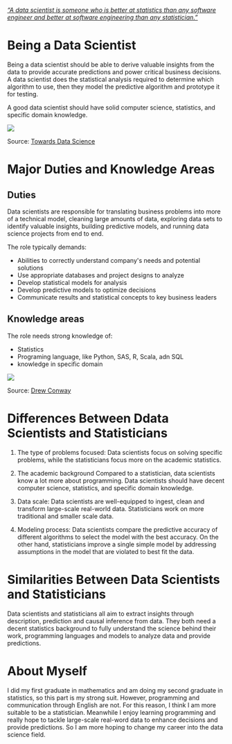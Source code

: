 [*“A data scientist is someone who is better at statistics than any software engineer and better at software engineering than any statistician.”*](https://twitter.com/josh_wills/status/198093512149958656)

# Being a Data Scientist

Being a data scientist should be able to derive valuable insights from the data to provide accurate predictions and power critical business decisions. A data scientist does the statistical analysis required to determine which algorithm to use, then they model the predictive algorithm and prototype it for testing.  

A good data scientist should have solid computer science, statistics, and specific domain knowledge.

![](https://www.springboard.com/blog/wp-content/uploads/2022/05/data-science-life-cycle.png)

Source: [Towards Data Science](https://towardsdatascience.com/the-data-science-process-a19eb7ebc41b)

# Major Duties and Knowledge Areas

## Duties

Data scientists are responsible for translating business problems into more of a technical model, cleaning large amounts of data, exploring data sets to identify valuable insights, building predictive models, and running data science projects from end to end.

The role typically demands: 

* Abilities to correctly understand company's needs and potential solutions
* Use appropriate databases and project designs to analyze
* Develop statistical models for analysis
* Develop predictive models to optimize decisions
* Communicate results and statistical concepts to key business leaders

## Knowledge areas

The role needs strong knowledge of:

* Statistics
* Programing language, like Python, SAS, R, Scala, adn SQL
* knowledge in specific domain

![](https://www.simplilearn.com/ice9/free_resources_article_thumb/Data-Science-vs.-Data-Analytics-vs.-Machine-Learning.jpg)

Source: [Drew Conway](http://drewconway.com/zia/2013/3/26/the-data-science-venn-diagram)

# Differences Between Ddata Scientists and Statisticians

1. The type of problems focused:
Data scientists focus on solving specific problems, while the statisticians focus more on the academic statistics. 

2. The academic background
Compared to a statistician, data scientists know a lot more about programming. Data scientists should have decent computer science, statistics, and specific domain knowledge.

3. Data scale:
Data scientists are well-equipped to ingest, clean and transform large-scale real-world data. Statisticians work on more traditional and smaller scale data. 

4. Modeling process:
Data scientists compare the predictive accuracy of different algorithms to select the model with the best accuracy. On the other hand, statisticians improve a single simple model by addressing assumptions in the model that are violated to best fit the data.

# Similarities Between Data Scientists and Statisticians

Data scientists and statisticians all aim to extract insights through description, prediction and causal inference from data. 
They both need a decent statistics background to fully understand the science behind their work, programming languages and models to analyze data and provide predictions.

# About Myself

I did my first graduate in mathematics and am doing my second graduate in statistics, so this part is my strong suit. However, programming and communication through English are not. For this reason, I think I am more suitable to be a statistician. Meanwhile I enjoy learning programming and really hope to tackle large-scale real-word data to enhance decisions and provide predictions. So I am more hoping to change my career into the data science field.  


